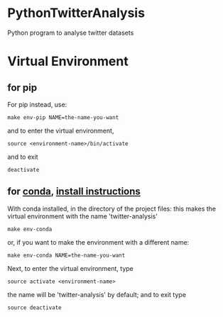 # PythonTwitterAnalysis
Python program to analyse twitter datasets

# Virtual Environment
## for pip
For pip instead, use:
```
make env-pip NAME=the-name-you-want
```
and to enter the virtual environment,
```
source <environment-name>/bin/activate
```
and to exit
```
deactivate
```

## for [conda](http://conda.pydata.org/miniconda.html), [install instructions](http://conda.pydata.org/docs/install/quick.html)
With conda installed, in the directory of the project files:
this makes the virtual environment with the name 'twitter-analysis'
```
make env-conda
```

or, if you want to make the environment with a different name:
```
make env-conda NAME=the-name-you-want
```

Next, to enter the virtual environment, type
```
source activate <environment-name>
```
the name will be 'twitter-analysis' by default; and to exit type

```
source deactivate
```
